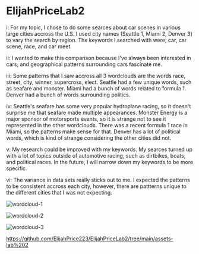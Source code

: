 # ElijahPriceLab2
i: For my topic, I chose to do some searces about car scenes in various large cities accross the U.S. I used city names
  (Seattle 1, Miami 2, Denver 3) to vary the search by region. The keywords I searched with were; car, car scene, race, and car meet.
  
ii: I wanted to make this comparison because I've always been interested in cars, and geographical patterns surrounding
  cars fascinate me. 
  
iii: Some patterns that I saw accross all 3 wordclouds are the words race, street, city, winner, supercross, elect. Seattle had a few unique     words, such as seafare and monster. Miami had a bunch of words related to formula 1. Denver had a bunch of words surrounding politics.

iv: Seattle's seafare has some very popular hydroplane racing, so it doesn't surprise me that seafare made multiple appearances. Monster         Energy is a major sponsor of motorsports events, so it is strange not to see it represented in the other wordclouds. There was a recent         formula 1 race in Miami, so the patterns make sense for that. Denver has a lot of political words, which is kind of strange considering the     other cities did not. 

v: My research could be improved with my keywords. My searces turned up with a lot of topics outside of automotive racing, such as dirtbikes,     boats, and political races. In the future, I will narrow down my keywords to be more specific.

vi: The variance in data sets really sticks out to me. I expected the patterns to be consistent accross each city, however, there are pattterns   unique to the different cities that I was not expecting. 

![wordcloud-1](https://github.com/ElijahPrice223/ElijahPriceLab2/assets/157386199/26b20715-0fcd-435d-9116-97a5f48bd971)

![wordcloud-2](https://github.com/ElijahPrice223/ElijahPriceLab2/assets/157386199/b186d669-60c3-47c4-92e6-fbd8ace33c7d)

![wordcloud-3](https://github.com/ElijahPrice223/ElijahPriceLab2/assets/157386199/3e025639-9c42-44b9-a60a-6d82dc632874)

https://github.com/ElijahPrice223/ElijahPriceLab2/tree/main/assets-lab%202

